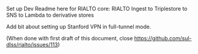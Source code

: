 Set up Dev Readme here for RIALTO core: RIALTO Ingest to Triplestore to SNS to Lambda to derivative stores

Add bit about setting up Stanford VPN in full-tunnel mode.

(When done with first draft of this document, close https://github.com/sul-dlss/rialto/issues/113)